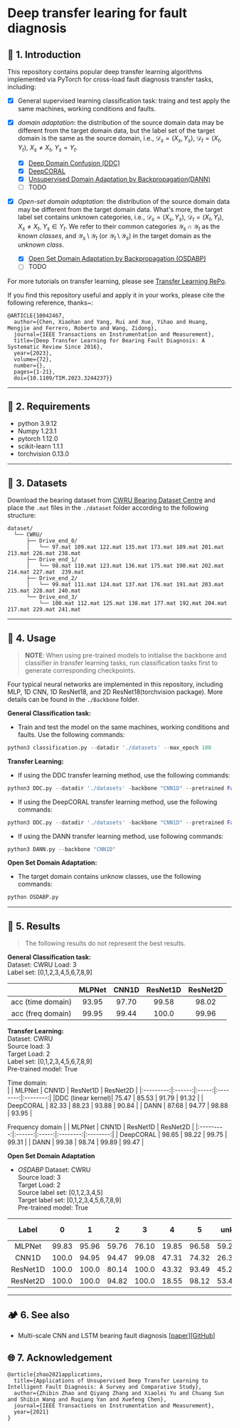 # Deep transfer learing for fault diagnosis

## :book: 1. Introduction
This repository contains popular deep transfer learning algorithms implemented via PyTorch for cross-load fault diagnosis transfer tasks, including:  

- [x] General supervised learning classification task: traing and test apply the same machines, working conditions and faults.

- [x] *domain adaptation*: the distribution of the source domain data may be different from the target domain data, but the label set of the target domain is the same as the source domain, i.e., $\mathcal{D} _{s}=(X_s,Y_s)$, $\mathcal{D} _{t}=(X_t,Y_t)$, $X_s \ne X_t$, $Y_s = Y_t$.
  - [x] [Deep Domain Confusion (DDC)](https://arxiv.org/pdf/1412.3474.pdf)
  - [x] [DeepCORAL](https://arxiv.org/abs/1607.01719)
  - [x] [Unsupervised Domain Adaptation by Backpropagation(DANN)](http://proceedings.mlr.press/v37/ganin15.pdf)
  - [ ] TODO

- [x] *Open-set domain adaptation*: the distribution of the source domain data may be different from the target domain data. What's more, the target label set contains unknown categories, i.e., $\mathcal{D} _{s}=(X_s,Y_s)$, $\mathcal{D} _{t}=(X_t,Y_t)$, $X_s \ne X_t$, $Y_s \in Y_t$. We refer to their common categories $\mathcal{Y}_s\cap \mathcal{Y}_t$ as the *known classes*, and $\mathcal{Y}_s\setminus \mathcal{Y}_t$ (or $\mathcal{Y}_t\setminus \mathcal{Y}_s$) in the target domain as the *unknown class*.
  - [x] [Open Set Domain Adaptation by Backpropagation (OSDABP)](http://openaccess.thecvf.com/content_ECCV_2018/papers/Kuniaki_Saito_Adversarial_Open_Set_ECCV_2018_paper.pdf)
  - [ ] TODO

For more tutorials on transfer learning, please see [Transfer Learning RePo](https://github.com/jindongwang/transferlearning#1introduction-and-tutorials-%E7%AE%80%E4%BB%8B%E4%B8%8E%E6%95%99%E7%A8%8B).

If you find this repository useful and apply it in your works, please cite the following reference, thanks~:
```
@ARTICLE{10042467,
  author={Chen, Xiaohan and Yang, Rui and Xue, Yihao and Huang, Mengjie and Ferrero, Roberto and Wang, Zidong},
  journal={IEEE Transactions on Instrumentation and Measurement}, 
  title={Deep Transfer Learning for Bearing Fault Diagnosis: A Systematic Review Since 2016}, 
  year={2023},
  volume={72},
  number={},
  pages={1-21},
  doi={10.1109/TIM.2023.3244237}}
```

---
## :wrench: 2. Requirements
- python 3.9.12
- Numpy 1.23.1
- pytorch 1.12.0
- scikit-learn 1.1.1
- torchvision 0.13.0

---
## :handbag: 3. Datasets
Download the bearing dataset from [CWRU Bearing Dataset Centre](https://engineering.case.edu/bearingdatacenter/48k-drive-end-bearing-fault-data) and place the `.mat` files in the `./dataset` folder according to the following structure:
```
dataset/
  └── CWRU/
      ├── Drive_end_0/
      │   └── 97.mat 109.mat 122.mat 135.mat 173.mat 189.mat 201.mat 213.mat 226.mat 238.mat
      ├── Drive_end_1/
      │   └── 98.mat 110.mat 123.mat 136.mat 175.mat 190.mat 202.mat 214.mat 227.mat  239.mat
      ├── Drive_end_2/
      │   └── 99.mat 111.mat 124.mat 137.mat 176.mat 191.mat 203.mat 215.mat 228.mat 240.mat
      └── Drive_end_3/
          └── 100.mat 112.mat 125.mat 138.mat 177.mat 192.mat 204.mat 217.mat 229.mat 241.mat
```

---
## :pencil: 4. Usage
> **NOTE**: When using pre-trained models to initialise the backbone and classifier in transfer learning tasks, run classification tasks first to generate corresponding checkpoints.

Four typical neural networks are implemented in this repository, including MLP, 1D CNN, 1D ResNet18, and 2D ResNet18(torchvision package). More details can be found in the `./Backbone` folder.

**General Classification task:**
- Train and test the model on the same machines, working conditions and faults. Use the following commands:
```python
python3 classification.py --datadir './datasets' --max_epoch 100
```

**Transfer Learning:**
- If using the DDC transfer learning method, use the following commands:
```python
python3 DDC.py --datadir './datasets' -backbone "CNN1D" --pretrained False --kernel 'Linear'
```
- If using the DeepCORAL transfer learning method, use the following commands:
```python
python3 DDC.py --datadir './datasets' -backbone "CNN1D" --pretrained False --kernel 'CORAL'
```
- If using the DANN transfer learning method, use following commands:
```python
python3 DANN.py --backbone "CNN1D"
```

**Open Set Domain Adaptation:**
- The target domain contains unknow classes, use the following commands:
```python
python OSDABP.py
```
---
## :flashlight: 5. Results
> The following results do not represent the best results.

**General Classification task:**  
Dataset: CWRU
Load: 3  
Label set: [0,1,2,3,4,5,6,7,8,9]  

|                 | MLPNet | CNN1D | ResNet1D | ResNet2D |
|:---------------:|:------:|:-----:|:--------:|:--------:|
|acc (time domain)|  93.95 | 97.70 |   99.58  |   98.02  |
|acc (freq domain)|  99.95 | 99.44 |   100.0  |   99.96  |

**Transfer Learning:**  
Dataset: CWRU  
Source load: 3  
Target Load: 2  
Label set: [0,1,2,3,4,5,6,7,8,9]  
Pre-trained model: True  

Time domain:  
|           | MLPNet | CNN1D | ResNet1D | ResNet2D |
|:---------:|:------:|:-----:|:--------:|:--------:|
|DDC (linear kernel)|  75.47 | 85.53 |   91.79  |   91.32  |
| DeepCORAL |  82.33 | 88.23 |   93.88  |   90.84  |
|    DANN   |  87.68 | 94.77 |   98.88  |   93.95  |

Frequency domain
|           | MLPNet | CNN1D | ResNet1D | ResNet2D |
|:---------:|:------:|:-----:|:--------:|:--------:|
| DeepCORAL |  98.65 | 98.22 |   99.75  |   99.31  |
|    DANN   |  99.38 | 98.74 |   99.89  |   99.47  |

**Open Set Domain Adaptation**  
- *OSDABP*
Dataset: CWRU  
Source load: 3  
Target Load: 2  
Source label set: [0,1,2,3,4,5]  
Target label set: [0,1,2,3,4,5,6,7,8,9]  
Pre-trained model: True  

|   Label  |   0   |   1   |   2   |   3   |   4   |   5   |  unk  | All   | Only known |
|:--------:|:-----:|:-----:|:-----:|:-----:|:-----:|:-----:|:-----:|-------|------------|
|  MLPNet  | 99.83 | 95.96 | 59.76 | 76.10 | 19.85 | 96.58 | 59.21 | 70.21 | 75.99      |
|   CNN1D  | 100.0 | 94.95 | 94.47 | 99.08 | 47.31 | 74.32 | 26.36 | 61.75 | 85.35      |
| ResNet1D | 100.0 | 100.0 | 80.14 | 100.0 | 43.32 | 93.49 | 45.22 | 70.04 | 86.58      |
| ResNet2D | 100.0 | 100.0 | 94.82 | 100.0 | 18.55 | 98.12 | 53.42 | 72.95 | 85.96      |


---
## :camping: 6. See also
- Multi-scale CNN and LSTM bearing fault diagnosis [[paper](https://link.springer.com/article/10.1007/s10845-020-01600-2)][[GitHub](https://github.com/Xiaohan-Chen/baer_fault_diagnosis)]

## :globe_with_meridians: 7. Acknowledgement

```
@article{zhao2021applications,
  title={Applications of Unsupervised Deep Transfer Learning to Intelligent Fault Diagnosis: A Survey and Comparative Study},
  author={Zhibin Zhao and Qiyang Zhang and Xiaolei Yu and Chuang Sun and Shibin Wang and Ruqiang Yan and Xuefeng Chen},
  journal={IEEE Transactions on Instrumentation and Measurement},
  year={2021}
}
```